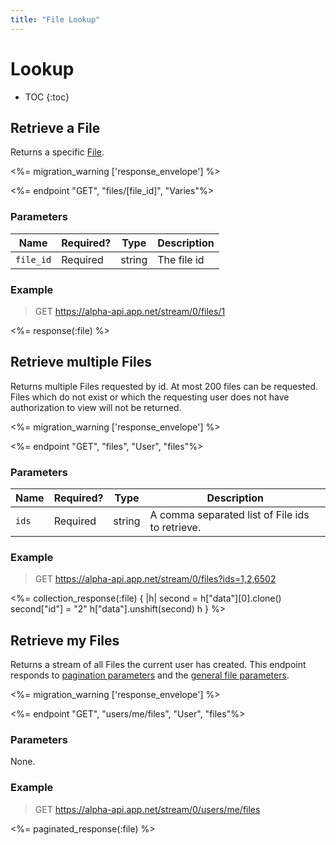 ```yaml
---
title: "File Lookup"
---
```


# Lookup

* TOC
{:toc}

## Retrieve a File

Returns a specific [File](/docs/resources/file/).

<%= migration_warning ['response_envelope'] %>

<%= endpoint "GET", "files/[file_id]", "Varies"%>

### Parameters

<table>
    <thead>
        <tr>
            <th>Name</th>
            <th>Required?</th>
            <th>Type</th>
            <th>Description</th>
        </tr>
    </thead>
    <tbody>
        <tr>
            <td><code>file_id</code></td>
            <td>Required</td>
            <td>string</td>
            <td>The file id</td>
        </tr>
    </tbody>
</table>

### Example

> GET https://alpha-api.app.net/stream/0/files/1

<%= response(:file) %>

## Retrieve multiple Files
Returns multiple Files requested by id. At most 200 files can be requested. Files which do not exist or which the requesting user does not have authorization to view will not be returned.

<%= migration_warning ['response_envelope'] %>

<%= endpoint "GET", "files", "User", "files"%>

### Parameters

<table>
    <thead>
        <tr>
            <th>Name</th>
            <th>Required?</th>
            <th>Type</th>
            <th>Description</th>
        </tr>
    </thead>
    <tbody>
        <tr>
            <td><code>ids</code></td>
            <td>Required</td>
            <td>string</td>
            <td>A comma separated list of File ids to retrieve.</td>
        </tr>
    </tbody>
</table>

### Example

> GET https://alpha-api.app.net/stream/0/files?ids=1,2,6502

<%= collection_response(:file) { |h|
    second = h["data"][0].clone()
    second["id"] = "2"
    h["data"].unshift(second)
    h
} %>

## Retrieve my Files
Returns a stream of all Files the current user has created. This endpoint responds to [pagination parameters](/docs/resources/post/#general-parameters) and the [general file parameters](/docs/resources/file/#general-parameters).

<%= migration_warning ['response_envelope'] %>

<%= endpoint "GET", "users/me/files", "User", "files"%>

### Parameters

None.

### Example

> GET https://alpha-api.app.net/stream/0/users/me/files

<%= paginated_response(:file) %>
